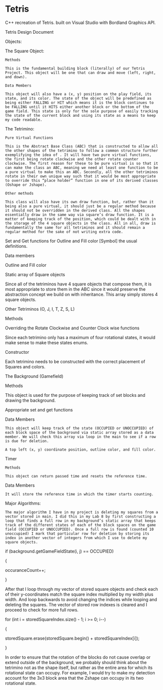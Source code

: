 # Tetris
C++ recreation of Tetris. built on Visual Studio with Bordland Graphics API.

Tetris Design Document 

Objects:  

The Square Object:  

    Methods 

    This is the fundamental building block (literally) of our Tetris Project. This object will be one that can draw and move (left, right, and down).  

    Data Members 

    This object will also have a (x, y) position on the play field, its state, and its color. The state of the object will be predefined as being either FALLING or HIT which means it is the block continues to be FALLING until it HITS either another block or the bottom of the game field. This state is only for the sole purpose of easily tracking the state of the current block and using its state as a means to keep my code readable.   

The Tetrimino: 

    Pure Virtual Functions 

    This is the Abstract Base Class (ABC) that is constructed to allow all the other shapes of the tetrimino to follow a common structure further exemplifying the idea of . It will have two pure virtual functions, the first being rotate clockwise and the other rotate counter clockwise. The first reason for these to be pure virtual is so that it can make the class an ABC, meaning we need at least one function to be a pure virtual to make this an ABC. Secondly, all the other tetriminos rotate in their own unique way such that it would be most appropriate to override this “place holder” function in one of its derived classes (Oshape or Jshape).  

    Other methods 

    This class will also have its own draw function, but, rather than it being also a pure virtual, it should just be a regular method because it should not be overridden in the derived class. All the shapes essentially draw in the same way via square’s draw function. It is a matter of keeping track of the position, which could be dealt with in the storage of the 4 square objects in the class. All in all, draw is fundamentally the same for all tetriminos and it should remain a regular method for the sake of not writing extra code.  

Set and Get functions for Outline and Fill color [Symbol] the usual definitions.  

Data members 

Outline and Fill color 

Static array of Square objects 

Since all of the tetriminos have 4 square objects that compose them, it is most appropriate to store them in the ABC since it would preserve the abstraction concept we build on with inheritance. This array simply stores 4 square objects.  

Other Tetriminos (O, J, I, T, Z, S, L) 

Methods 

Overriding the Rotate Clockwise and Counter Clock wise functions 

Since each tetrimino only has a maximum of four rotational states, it would make sense to make these states enums.  

Constructor 

Each tetrimino needs to be constructed with the correct placement of Squares and colors.  

The Background (Gamefield) 

Methods 

 This object is used for the purpose of keeping track of set blocks and drawing the background.  

Appropriate set and get functions 

Data Members 

    This object will keep track of the state (OCCUPIED or UNOCCUPIED) of each block space of the background via static array stored as a data member. We will check this array via loop in the main to see if a row is due for deletion. 

    A top left (x, y) coordinate position, outline color, and fill color.  

Timer  

    Methods 

    This object can return passed time and resets the reference time. 

Data Members 

    It will store the reference time in which the timer starts counting. 

Major Algorithms: 

    The major algorithm I have in my project is deleting my squares from a vector stored in main. I did this in my Lab 8 by first constructing a loop that finds a full row in my background’s static array that keeps track of the different states of each of the block spaces on the game field (OCCUPIED or UNOCCUPIED). Once a full row is found (counted 10 unoccupied) I mark that particular row for deletion by storing its index in another vector of integers from which I use to delete my square objects.  

if (background.getGameFieldState(i, j) == OCCUPIED) 

{ 

occuranceCount++; 

} 

 

After that I loop through my vector of stored square objects and check each of their y-coordinates match the square index multiplied by my width plus width. And loop backwards to avoid changing the indices while looping and deleting the squares. The vector of stored row indexes is cleared and I proceed to check for more full rows.  

for (int i = storedSquareIndex.size() - 1; i >= 0; i--) 

{ 

storedSquare.erase(storedSquare.begin() + storedSquareIndex[i]); 

} 

 

In order to ensure that the rotation of the blocks do not cause overlap or extend outside of the background, we probably should think about the tetrimino not as the shape itself, but rather as the entire area for which its rotational state can occupy. For example, I would try to make my detection account for the 3x3 block area that the Zshape can occupy in its two rotational state. 
